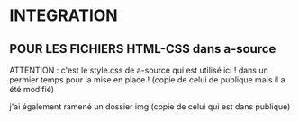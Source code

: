 # INTEGRATION

## POUR LES FICHIERS HTML-CSS dans a-source 

ATTENTION : c'est le style.css de a-source qui est utilisé ici ! dans un permier temps pour la mise en place ! (copie de celui de publique mais il a été modifié)

j'ai également ramené un dossier img (copie de celui qui est dans publique)